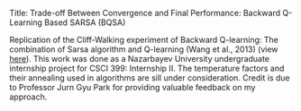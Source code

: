 Title: Trade-off Between Convergence and Final Performance: Backward Q-Learning Based SARSA (BQSA)

Replication of the Cliff-Walking experiment of Backward Q-learning: The combination of Sarsa algorithm and Q-learning (Wang et al., 2013) (view [here](https://www.researchgate.net/publication/262400193_Backward_Q-learning_The_combination_of_Sarsa_algorithm_and_Q-learning)).
This work was done as a Nazarbayev University undergraduate internship project for CSCI 399: Internship II. The temperature factors and their annealing used in algorithms are sill under consideration. Credit is due to Professor Jurn Gyu Park for providing valuable feedback on my approach. 
